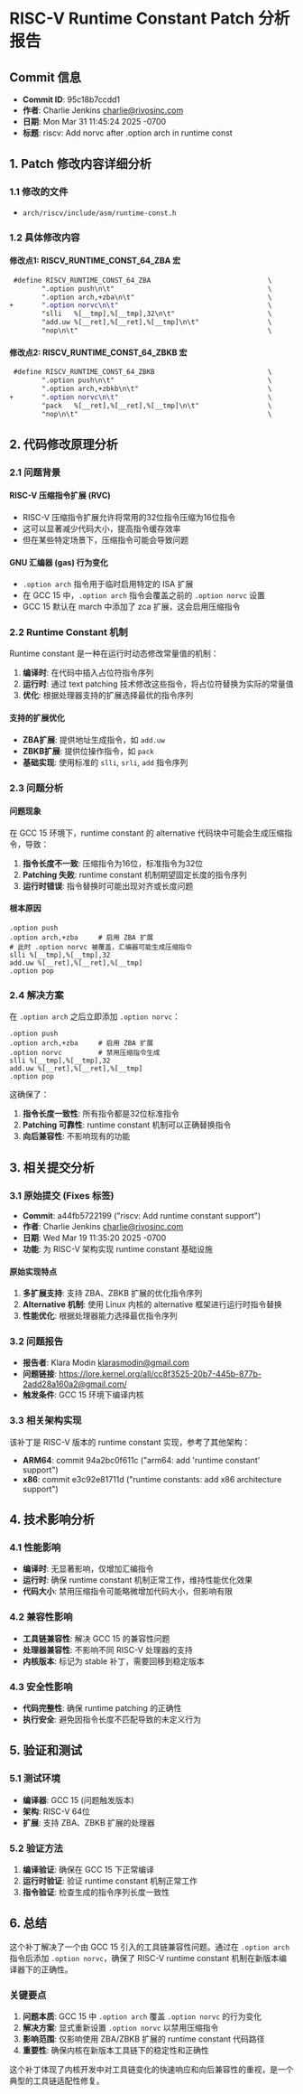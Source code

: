 # RISC-V Runtime Constant Patch 分析报告

## Commit 信息
- **Commit ID**: 95c18b7ccdd1
- **作者**: Charlie Jenkins <charlie@rivosinc.com>
- **日期**: Mon Mar 31 11:45:24 2025 -0700
- **标题**: riscv: Add norvc after .option arch in runtime const

## 1. Patch 修改内容详细分析

### 1.1 修改的文件
- `arch/riscv/include/asm/runtime-const.h`

### 1.2 具体修改内容

#### 修改点1: RISCV_RUNTIME_CONST_64_ZBA 宏
```diff
 #define RISCV_RUNTIME_CONST_64_ZBA                             \
        ".option push\n\t"                                      \
        ".option arch,+zba\n\t"                                 \
+       ".option norvc\n\t"                                     \
        "slli   %[__tmp],%[__tmp],32\n\t"                       \
        "add.uw %[__ret],%[__ret],%[__tmp]\n\t"                 \
        "nop\n\t"                                               \
```

#### 修改点2: RISCV_RUNTIME_CONST_64_ZBKB 宏
```diff
 #define RISCV_RUNTIME_CONST_64_ZBKB                            \
        ".option push\n\t"                                      \
        ".option arch,+zbkb\n\t"                                \
+       ".option norvc\n\t"                                     \
        "pack   %[__ret],%[__ret],%[__tmp]\n\t"                 \
        "nop\n\t"                                               \
```

## 2. 代码修改原理分析

### 2.1 问题背景

#### RISC-V 压缩指令扩展 (RVC)
- RISC-V 压缩指令扩展允许将常用的32位指令压缩为16位指令
- 这可以显著减少代码大小，提高指令缓存效率
- 但在某些特定场景下，压缩指令可能会导致问题

#### GNU 汇编器 (gas) 行为变化
- `.option arch` 指令用于临时启用特定的 ISA 扩展
- 在 GCC 15 中，`.option arch` 指令会覆盖之前的 `.option norvc` 设置
- GCC 15 默认在 march 中添加了 zca 扩展，这会启用压缩指令

### 2.2 Runtime Constant 机制

Runtime constant 是一种在运行时动态修改常量值的机制：

1. **编译时**: 在代码中插入占位符指令序列
2. **运行时**: 通过 text patching 技术修改这些指令，将占位符替换为实际的常量值
3. **优化**: 根据处理器支持的扩展选择最优的指令序列

#### 支持的扩展优化
- **ZBA扩展**: 提供地址生成指令，如 `add.uw`
- **ZBKB扩展**: 提供位操作指令，如 `pack`
- **基础实现**: 使用标准的 `slli`, `srli`, `add` 指令序列

### 2.3 问题分析

#### 问题现象
在 GCC 15 环境下，runtime constant 的 alternative 代码块中可能会生成压缩指令，导致：
1. **指令长度不一致**: 压缩指令为16位，标准指令为32位
2. **Patching 失败**: runtime constant 机制期望固定长度的指令序列
3. **运行时错误**: 指令替换时可能出现对齐或长度问题

#### 根本原因
```assembly
.option push
.option arch,+zba     # 启用 ZBA 扩展
# 此时 .option norvc 被覆盖，汇编器可能生成压缩指令
slli %[__tmp],%[__tmp],32
add.uw %[__ret],%[__ret],%[__tmp]
.option pop
```

### 2.4 解决方案

在 `.option arch` 之后立即添加 `.option norvc`：

```assembly
.option push
.option arch,+zba     # 启用 ZBA 扩展
.option norvc         # 禁用压缩指令生成
slli %[__tmp],%[__tmp],32
add.uw %[__ret],%[__ret],%[__tmp]
.option pop
```

这确保了：
1. **指令长度一致性**: 所有指令都是32位标准指令
2. **Patching 可靠性**: runtime constant 机制可以正确替换指令
3. **向后兼容性**: 不影响现有的功能

## 3. 相关提交分析

### 3.1 原始提交 (Fixes 标签)
- **Commit**: a44fb5722199 ("riscv: Add runtime constant support")
- **作者**: Charlie Jenkins <charlie@rivosinc.com>
- **日期**: Wed Mar 19 11:35:20 2025 -0700
- **功能**: 为 RISC-V 架构实现 runtime constant 基础设施

#### 原始实现特点
1. **多扩展支持**: 支持 ZBA、ZBKB 扩展的优化指令序列
2. **Alternative 机制**: 使用 Linux 内核的 alternative 框架进行运行时指令替换
3. **性能优化**: 根据处理器能力选择最优指令序列

### 3.2 问题报告
- **报告者**: Klara Modin <klarasmodin@gmail.com>
- **问题链接**: https://lore.kernel.org/all/cc8f3525-20b7-445b-877b-2add28a160a2@gmail.com/
- **触发条件**: GCC 15 环境下编译内核

### 3.3 相关架构实现
该补丁是 RISC-V 版本的 runtime constant 实现，参考了其他架构：
- **ARM64**: commit 94a2bc0f611c ("arm64: add 'runtime constant' support")
- **x86**: commit e3c92e81711d ("runtime constants: add x86 architecture support")

## 4. 技术影响分析

### 4.1 性能影响
- **编译时**: 无显著影响，仅增加汇编指令
- **运行时**: 确保 runtime constant 机制正常工作，维持性能优化效果
- **代码大小**: 禁用压缩指令可能略微增加代码大小，但影响有限

### 4.2 兼容性影响
- **工具链兼容性**: 解决 GCC 15 的兼容性问题
- **处理器兼容性**: 不影响不同 RISC-V 处理器的支持
- **内核版本**: 标记为 stable 补丁，需要回移到稳定版本

### 4.3 安全性影响
- **代码完整性**: 确保 runtime patching 的正确性
- **执行安全**: 避免因指令长度不匹配导致的未定义行为

## 5. 验证和测试

### 5.1 测试环境
- **编译器**: GCC 15 (问题触发版本)
- **架构**: RISC-V 64位
- **扩展**: 支持 ZBA、ZBKB 扩展的处理器

### 5.2 验证方法
1. **编译验证**: 确保在 GCC 15 下正常编译
2. **运行时验证**: 验证 runtime constant 机制正常工作
3. **指令验证**: 检查生成的指令序列长度一致性

## 6. 总结

这个补丁解决了一个由 GCC 15 引入的工具链兼容性问题。通过在 `.option arch` 指令后添加 `.option norvc`，确保了 RISC-V runtime constant 机制在新版本编译器下的正确性。

### 关键要点
1. **问题本质**: GCC 15 中 `.option arch` 覆盖 `.option norvc` 的行为变化
2. **解决方案**: 显式重新设置 `.option norvc` 以禁用压缩指令
3. **影响范围**: 仅影响使用 ZBA/ZBKB 扩展的 runtime constant 代码路径
4. **重要性**: 确保内核在新版本工具链下的稳定性和正确性

这个补丁体现了内核开发中对工具链变化的快速响应和向后兼容性的重视，是一个典型的工具链适配性修复。